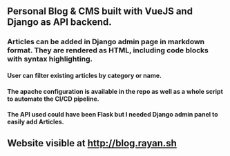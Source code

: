 ## Personal Blog & CMS built with VueJS and Django as API backend.

### Articles can be added in Django admin page in markdown format. They are rendered as HTML, including code blocks with syntax highlighting.

#### User can filter existing articles by category or name.

#### The apache configuration is available in the repo as well as a whole script to automate the CI/CD pipeline.

#### The API used could have been Flask but I needed Django admin panel to easily add Articles.

## Website visible at http://blog.rayan.sh